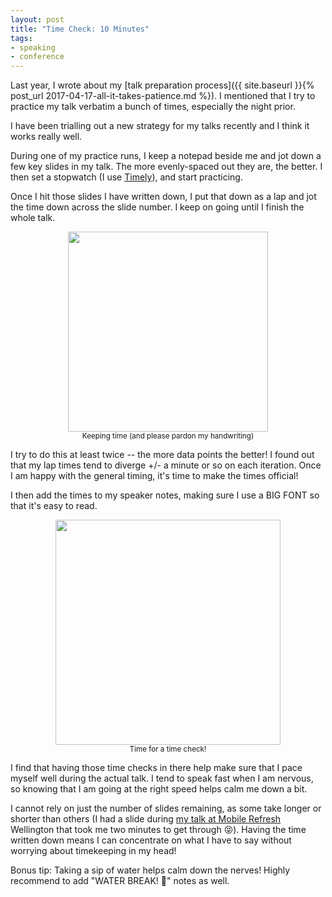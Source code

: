 ```yaml
---
layout: post
title: "Time Check: 10 Minutes"
tags:
- speaking
- conference
---
```

Last year, I wrote about my [talk preparation process]({{ site.baseurl }}{% post_url 2017-04-17-all-it-takes-patience.md %}). I mentioned that I try to practice my talk verbatim a bunch of times, especially the night prior.  

I have been trialling out a new strategy for my talks recently and I think it works really well.  

During one of my practice runs, I keep a notepad beside me and jot down a few key slides in my talk. The more evenly-spaced out they are, the better. I then set a stopwatch (I use [Timely](https://play.google.com/store/apps/details?id=ch.bitspin.timely&hl=en_AU)), and start practicing.  

Once I hit those slides I have written down, I put that down as a lap and jot the time down across the slide number. I keep on going until I finish the whole talk.

<p style="text-align: center"><a href="Time Check"><img src="{{ site.baseurl }}/assets/time_check/time_notes.jpg" height="320" ></a><br />
<small>Keeping time (and please pardon my handwriting)</small></p>  

I try to do this at least twice -- the more data points the better! I found out that my lap times tend to diverge +/- a minute or so on each iteration. Once I am happy with the general timing, it's time to make the times official!  

I then add the times to my speaker notes, making sure I use a BIG FONT so that it's easy to read.

<p style="text-align: center"><a href="Time Check"><img src="{{ site.baseurl }}/assets/time_check/time_check.png" height="360" ></a><br />
<small>Time for a time check!</small></p>

I find that having those time checks in there help make sure that I pace myself well during the actual talk. I tend to speak fast when I am nervous, so knowing that I am going at the right speed helps calm me down a bit.  

I cannot rely on just the number of slides remaining, as some take longer or shorter than others (I had a slide during [my talk at Mobile Refresh](https://docs.google.com/presentation/d/1wnYWzS3z-ZZP0nDwA6p_PRi62BR9BnPO3-lNUoKVPMk/present?slide=id.p) Wellington that took me two minutes to get through 😝). Having the time written down means I can concentrate on what I have to say without worrying about timekeeping in my head!  

Bonus tip: Taking a sip of water helps calm down the nerves! Highly recommend to add "WATER BREAK! 🥛" notes as well.

